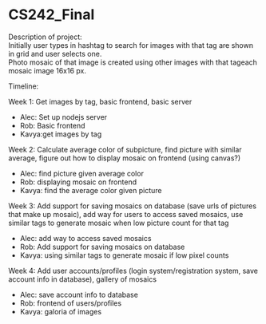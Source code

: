 CS242_Final
===========
Description of project:  
Initially user types in hashtag to search for images with that tag are shown in grid and user selects one.  
Photo mosaic of that image is created using other images with that tageach mosaic image 16x16 px.  

Timeline:  

Week 1: Get images by tag, basic frontend, basic server  
* Alec: Set up nodejs server  
* Rob: Basic frontend  
* Kavya:get images by tag  

Week 2: Calculate average color of subpicture, find picture with similar average, figure out how to display mosaic on frontend (using canvas?)  
* Alec: find picture given average color  
* Rob: displaying mosaic on frontend  
* Kavya: find the average color given picture

Week 3: Add support for saving mosaics on database (save urls of pictures that make up mosaic), add way for users to access saved mosaics, use similar tags to generate mosaic when low picture count for that tag  
* Alec: add way to access saved mosaics  
* Rob: Add support for saving mosaics on database  
* Kavya: using similar tags to generate mosaic if low pixel counts

Week 4:  Add user accounts/profiles (login system/registration system, save account info in database), gallery of mosaics  
* Alec: save account info to database  
* Rob:  frontend of users/profiles  
* Kavya: galoria of images  
